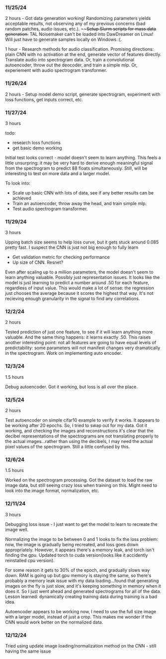 ### 11/25/24

2 hours - Got data generation working! Randomizing parameters yields acceptable results, not observing any of my previous concerns (bad random patches, audio issues, etc.). ~~~~Setup Slurm scripts for mass data generation.~~ TAL Noisemaker can't be loaded into DawDreamer on Linux! Will just have to generate samples locally on Windows :(.

1 hour - Research methods for audio classification. Promising directions: plain CNN with no activation at the end, generate vector of features directly. Translate audio into spectrogram data. Or, train a convolutional autoencoder, throw out the deocoder, and train a simple mlp. Or, experiement with audio spectrogram transformer.

### 11/26/24

2 hours - Setup model demo script, generate spectrogram, experiment with loss functions, get inputs correct, etc.

### 11/27/24

3 hours

todo:
- research loss functions
- get basic demo working

Initial test looks correct - model doesn't seem to learn anything. This feels a little unsurpring: it may be very hard to derive enough meaningful signal from the spectrogram to predict 88 floats simultaneously. Still, will be interesting to test on more data and a larger model.

To look into:
- Scale up basic CNN with lots of data, see if any better results can be achieved
- Train an autoencoder, throw away the head, and train simple mlp.
- Test audio spectrogram transformer.

### 11/29/24

3 hours

Upping batch size seems to help loss curve, but it gets stuck around 0.085 pretty fast. I suspect the CNN is just not big enough to fully learn

- Get validation metric for checking performance
- Up size of CNN. Resnet?

Even after scaling up to a million parameters, the model doesn't seem to learn anything valuable. Possibly just representation issues. It looks like the model is just learning to predict a number around .50 for each feature, regardless of input value. This would make a lot of sense: the regression just chooses the average because it scores the highest that way. It's not recieving enough granularity in the signal to find any correlations.

### 12/2/24

2 hours

Tested prediction of just one feature, to see if it will learn anything more valuable. And the same thing happens: it learns exactly .50.
This raises another interesting point: not all features are going to have equal levels of predictability: some parameters will not manifest changes very dramatically in the spectrogram.
Work on implementing auto encoder.

### 12/3/24

1.5 hours

Debug autoencoder. Got it working, but loss is all over the place.

### 12/5/24

2 hours

Test autoencoder on simple cifar10 example to verify it works. It appears to be working after 20 epochs. So, I tried to swap out for my data. Got it working, and checking the images and reconstructions it's clear that the decibel representations of the spectrograms are not translating properly to the actual images...rather than using the decibels, I may need the actual pixel values of the spectrogram. Still a little confused by this.

### 12/6/24

1.5 hours

Worked on the spectrogram processing. Got the dataset to load the raw image data, but still seeing crazy loss when training on this. Might need to look into the image format, normalization, etc.

### 12/11/24

3 hours

Debugging loss issue - I just want to get the model to learn to recreate the image well.

Normalizing the image to be between 0 and 1 looks to fix the loss problem: now, the image is gradually being recreated, and loss goes down appropriately. However, it appears there's a memory leak, and torch isn't finding the gpu. Updated torch to cuda version(looks like it accidently reinstalled cpu version). 

For some reason it gets to 30% of the epoch, and gradually slows way down. RAM is going up but gpu memory is staying the same, so there's probably a memory leak issue with my data loading...found that generating images on the fly is just slow, and it's keeping something in memory when it does it. So I just went ahead and generated spectrograms for all of the data. Lesson learned: dynamically creating training data during training is a bad idea.

Autoencoder appears to be working now, I need to use the full size image with a larger model, instead of just a crop. This makes me wonder if the CNN would work better on the normalized data.

### 12/12/24

Tried using update image loading/normalization method on the CNN - still having the same issue